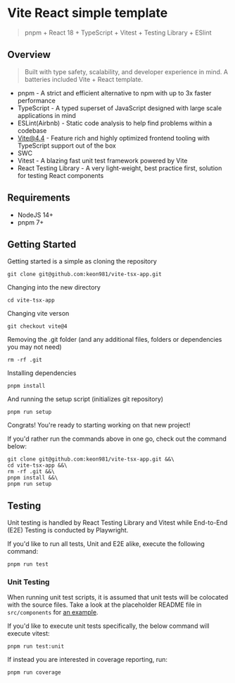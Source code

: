 # Vite React simple template

> pnpm + React 18 + TypeScript + Vitest + Testing Library + ESlint

## Overview

> Built with type safety, scalability, and developer experience in mind. A batteries included Vite + React template.

* pnpm - A strict and efficient alternative to npm with up to 3x faster performance
* TypeScript - A typed superset of JavaScript designed with large scale applications in mind
* ESLint(Airbnb) - Static code analysis to help find problems within a codebase
* Vite@4.4 - Feature rich and highly optimized frontend tooling with TypeScript support out of the box
* SWC
* Vitest - A blazing fast unit test framework powered by Vite
* React Testing Library - A very light-weight, best practice first, solution for testing React components

## Requirements

* NodeJS 14+
* pnpm 7+

## Getting Started

Getting started is a simple as cloning the repository

```
git clone git@github.com:keon981/vite-tsx-app.git
```

Changing into the new directory

```
cd vite-tsx-app
```

Changing vite verson

```
git checkout vite@4
```

Removing the .git folder (and any additional files, folders or dependencies you may not need)

```
rm -rf .git
```

Installing dependencies

```
pnpm install
```

And running the setup script (initializes git repository)

```
pnpm run setup
```

Congrats! You're ready to starting working on that new project!

If you'd rather run the commands above in one go, check out the command below:

```
git clone git@github.com:keon981/vite-tsx-app.git &&\
cd vite-tsx-app &&\
rm -rf .git &&\
pnpm install &&\
pnpm run setup
```

## Testing

Unit testing is handled by React Testing Library and Vitest while End-to-End (E2E) Testing is conducted by Playwright.

If you'd like to run all tests, Unit and E2E alike, execute the following command:

```
pnpm run test
```

### Unit Testing

When running unit test scripts, it is assumed that unit tests will be colocated with the source files. Take a look at the placeholder README file in `src/components` for [an example](src/components/README.md).

If you'd like to execute unit tests specifically, the below command will execute vitest:

```
pnpm run test:unit
```

If instead you are interested in coverage reporting, run:

```
pnpm run coverage
```
